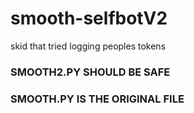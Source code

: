 # smooth-selfbotV2
skid that tried logging peoples tokens

### SMOOTH2.PY SHOULD BE SAFE
### SMOOTH.PY IS THE ORIGINAL FILE
